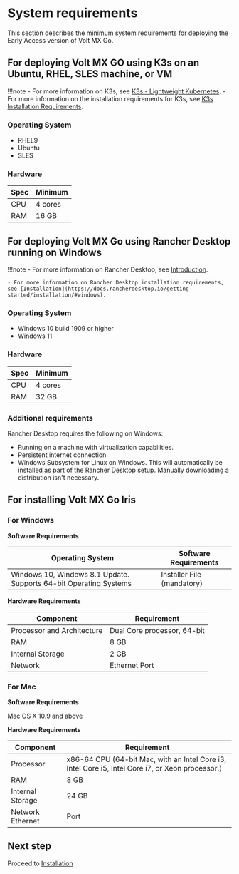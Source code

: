 # System requirements

This section describes the minimum system requirements for deploying the Early Access version of Volt MX Go. 

## For deploying Volt MX GO using K3s on an Ubuntu, RHEL, SLES machine, or VM

!!!note
    - For more information on K3s, see [K3s - Lightweight Kubernetes](https://docs.k3s.io/).
    - For more information on the installation requirements for K3s, see [K3s Installation Requirements](https://docs.k3s.io/installation/requirements).

### Operating System

- RHEL9
- Ubuntu
- SLES

### Hardware 

| Spec | Minimum |
| ---- | ------- |
| CPU | 4 cores |
| RAM | 16 GB |

## For deploying Volt MX Go using Rancher Desktop running on Windows

!!!note
    - For more information on Rancher Desktop, see [Introduction](https://docs.rancherdesktop.io/).
    
    - For more information on Rancher Desktop installation requirements, see [Installation](https://docs.rancherdesktop.io/getting-started/installation/#windows).

### Operating System

- Windows 10 build 1909 or higher
- Windows 11

### Hardware

| Spec | Minimum |
| ---- | ------- |
| CPU | 4 cores |
| RAM | 32 GB |

### Additional requirements

Rancher Desktop requires the following on Windows:

- Running on a machine with virtualization capabilities.
- Persistent internet connection.
- Windows Subsystem for Linux on Windows. This will automatically be installed as part of the Rancher Desktop setup. Manually downloading a distribution isn't necessary.

## For installing Volt MX Go Iris

### For Windows

**Software Requirements**

|Operating System |	Software Requirements|
|-----------------| ---------------------|
|Windows 10, Windows 8.1 Update. Supports 64-bit Operating Systems|	Installer File (mandatory)|

**Hardware Requirements**

|Component	|Requirement|
|-----------|-----------|
|Processor and Architecture	|Dual Core processor, 64-bit|
|RAM	    |8 GB |
|Internal Storage	|2 GB|
|Network	|Ethernet Port|

### For Mac

**Software Requirements**

Mac OS X 10.9 and above

**Hardware Requirements**

|Component	|Requirement |
| --------  | -----------|       
|Processor	|x86-64 CPU (64-bit Mac, with an Intel Core i3, Intel Core i5, Intel Core i7, or Xeon processor.)|
|RAM	    |8 GB |
|Internal Storage|	24 GB|
|Network Ethernet |Port|

## Next step

Proceed to [Installation](../tutorials/installation.md)
